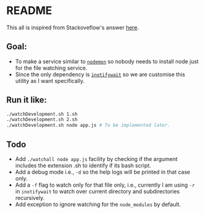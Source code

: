 # README

This all is inspired from Stackoveflow's answer [here](https://superuser.com/a/181543/776589).

## Goal:

- To make a service similar to [`nodemon`](https://github.com/remy/nodemon) so nobody needs to install node just for the file watching service.
- Since the only dependency is [`inotifywait`](https://www.google.com/search?q=inotifywait) so we are customise this utility as I want specifically.

## Run it like:

```bash
./watchDevelopment.sh 1.sh
./watchDevelopment.sh 2.sh
./watchDevelopment.sh node app.js # To be implemented later.
```

## Todo

- Add `./watchall node app.js` facility by checking if the argument includes the extension .sh to identify if its bash script.
- Add a debug mode i.e., `-d` so the help logs will be printed in that case only.
- Add a `-f` flag to watch only for that file only, i.e., currently I am using `-r` in `inotifywait` to watch over current directory and subdirectories recursively.
- Add exception to ignore watching for the `node_modules` by default.
